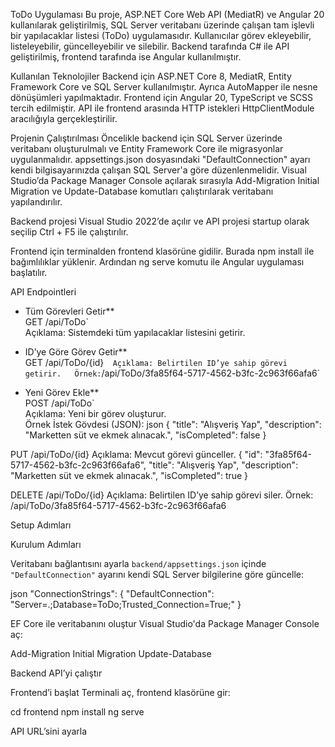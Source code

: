 ToDo Uygulaması
Bu proje, ASP.NET Core Web API (MediatR) ve Angular 20 kullanılarak geliştirilmiş, SQL Server veritabanı üzerinde çalışan tam işlevli bir yapılacaklar listesi (ToDo) uygulamasıdır. Kullanıcılar görev ekleyebilir, listeleyebilir, güncelleyebilir ve silebilir. Backend tarafında C# ile API geliştirilmiş, frontend tarafında ise Angular kullanılmıştır.

Kullanılan Teknolojiler
Backend için ASP.NET Core 8, MediatR, Entity Framework Core ve SQL Server kullanılmıştır. Ayrıca AutoMapper ile nesne dönüşümleri yapılmaktadır. Frontend için Angular 20, TypeScript ve SCSS tercih edilmiştir. API ile frontend arasında HTTP istekleri HttpClientModule aracılığıyla gerçekleştirilir.

Projenin Çalıştırılması
Öncelikle backend için SQL Server üzerinde veritabanı oluşturulmalı ve Entity Framework Core ile migrasyonlar uygulanmalıdır. appsettings.json dosyasındaki "DefaultConnection" ayarı kendi bilgisayarınızda çalışan SQL Server'a göre düzenlenmelidir. Visual Studio’da Package Manager Console açılarak sırasıyla Add-Migration Initial Migration ve Update-Database komutları çalıştırılarak veritabanı yapılandırılır.

Backend projesi Visual Studio 2022’de açılır ve API projesi startup olarak seçilip Ctrl + F5 ile çalıştırılır.

Frontend için terminalden frontend klasörüne gidilir. Burada npm install ile bağımlılıklar yüklenir. Ardından ng serve komutu ile Angular uygulaması başlatılır. 



API Endpointleri

- Tüm Görevleri Getir**  
  GET /api/ToDo`  
  Açıklama: Sistemdeki tüm yapılacaklar listesini getirir.

- ID’ye Göre Görev Getir**  
  GET /api/ToDo/{id}`  
  Açıklama: Belirtilen ID’ye sahip görevi getirir.  
  Örnek: `/api/ToDo/3fa85f64-5717-4562-b3fc-2c963f66afa6`

- Yeni Görev Ekle**  
  POST /api/ToDo`  
  Açıklama: Yeni bir görev oluşturur.  
  Örnek İstek Gövdesi (JSON):
  json
  {
    "title": "Alışveriş Yap",
    "description": "Marketten süt ve ekmek alınacak.",
    "isCompleted": false
  }

PUT /api/ToDo/{id}
Açıklama: Mevcut görevi günceller.
{
  "id": "3fa85f64-5717-4562-b3fc-2c963f66afa6",
  "title": "Alışveriş Yap",
  "description": "Marketten süt ve ekmek alınacak.",
  "isCompleted": true
}

DELETE /api/ToDo/{id}
Açıklama: Belirtilen ID’ye sahip görevi siler.
Örnek: /api/ToDo/3fa85f64-5717-4562-b3fc-2c963f66afa6


Setup Adımları 

 Kurulum Adımları

 Veritabanı bağlantısını ayarla 
   `backend/appsettings.json` içinde `"DefaultConnection"` ayarını kendi SQL Server bilgilerine göre güncelle:

   json
   "ConnectionStrings": {
     "DefaultConnection": "Server=.;Database=ToDo;Trusted_Connection=True;"
   }

EF Core ile veritabanını oluştur
Visual Studio'da Package Manager Console aç:

Add-Migration Initial Migration
Update-Database

Backend API’yi çalıştır


Frontend’i başlat
Terminali aç, frontend klasörüne gir:

cd frontend
npm install
ng serve


API URL’sini ayarla


